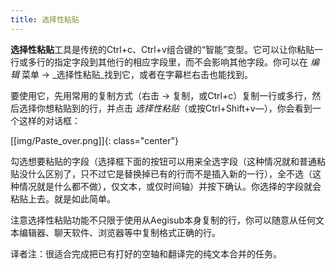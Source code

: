 ```yaml
---
title: 选择性粘贴
---
```


**选择性粘贴**工具是传统的Ctrl+c、Ctrl+v组合键的“智能”变型。它可以让你粘贴一行或多行的指定字段到其他行的相应字段里，而不会影响其他字段。你可以在 _编辑_ 菜单 -> _选择性粘贴_找到它，或者在字幕栏右击也能找到。

要使用它，先用常用的复制方式（右击 -> 复制，或Ctrl+c）复制一行或多行，然后选择你想粘贴到的行，并点击 _选择性粘贴_（或按Ctrl+Shift+v—），你会看到一个这样的对话框：

[[img/Paste_over.png]]{: class="center"}

勾选想要粘贴的字段（选择框下面的按钮可以用来全选字段（这种情况就和普通粘贴没什么区别了，只不过它是替换掉已有的行而不是插入新的一行），全不选（这种情况就是什么都不做），仅文本，或仅时间轴）并按下确认。你选择的字段就会粘贴上去。就是如此简单。

注意选择性粘贴功能不只限于使用从Aegisub本身复制的行，你可以随意从任何文本编辑器、聊天软件、浏览器等中复制格式正确的行。

译者注：很适合完成把已有打好的空轴和翻译完的纯文本合并的任务。
